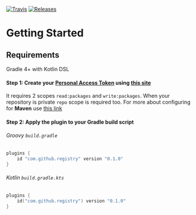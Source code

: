 [![Travis](https://img.shields.io/travis/com/stachu540/github-registry-plugin.svg)](https://travis-ci.com/stachu540/github-registry-plugin)
[![Releases](https://img.shields.io/github/tag/stachu540/github-registry-plugin.svg?color=sucess&label=release&logo=github)](https://github.com/stachu540/github-registry-plugin/releases)

# Getting Started

## Requirements

Gradle 4+ with Kotlin DSL

#### Step 1: Create your [Personal Access Token](https://help.github.com/en/articles/creating-a-personal-access-token-for-the-command-line#creating-a-token) using [this site](https://github.com/settings/tokens)

It requires 2 scopes `read:packages` and `write:packages`. When your repository is private `repo` scope is required too.
For more about configuring for **Maven** use [this link](https://help.github.com/en/articles/configuring-maven-for-use-with-github-package-registry)

#### Step 2: Apply the plugin to your Gradle build script

###### Groovy `build.gradle`
```groovy
plugins {
    id "com.github.registry" version "0.1.0"
}
```

###### Kotlin `build.gradle.kts`
```kotlin
plugins {
    id("com.github.registry") version "0.1.0"
}
```